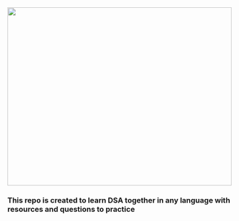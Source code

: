<img src="https://live.staticflickr.com/65535/52192706978_7004c10974_b.jpg" height="400" width="100%">

### This repo is created to learn DSA together in any language with resources and questions to practice
